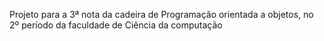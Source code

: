 Projeto para a 3ª nota da cadeira de Programação orientada a objetos, no 2º período da faculdade de Ciência da computação
